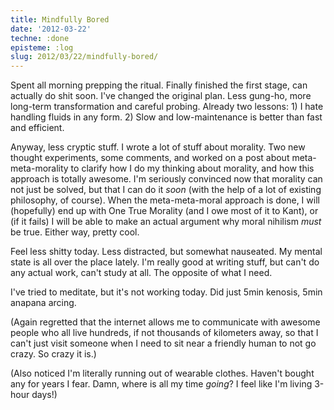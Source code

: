```yaml
---
title: Mindfully Bored
date: '2012-03-22'
techne: :done
episteme: :log
slug: 2012/03/22/mindfully-bored/
---
```


Spent all morning prepping the ritual. Finally finished the first stage, can actually do shit soon. I've changed the original plan. Less gung-ho, more long-term transformation and careful probing. Already two lessons: 1) I hate handling fluids in any form. 2) Slow and low-maintenance is better than fast and efficient.

Anyway, less cryptic stuff. I wrote a lot of stuff about morality. Two new thought experiments, some comments, and worked on a post about meta-meta-morality to clarify how I do my thinking about morality, and how this approach is totally awesome. I'm seriously convinced now that morality can not just be solved, but that I can do it *soon* (with the help of a lot of existing philosophy, of course). When the meta-meta-moral approach is done, I will (hopefully) end up with One True Morality (and I owe most of it to Kant), or (if it fails) I will be able to make an actual argument why moral nihilism *must* be true. Either way, pretty cool.

Feel less shitty today. Less distracted, but somewhat nauseated. My mental state is all over the place lately. I'm really good at writing stuff, but can't do any actual work, can't study at all. The opposite of what I need.

I've tried to meditate, but it's not working today. Did just 5min kenosis, 5min anapana arcing.

(Again regretted that the internet allows me to communicate with awesome people who all live hundreds, if not thousands of kilometers away, so that I can't just visit someone when I need to sit near a friendly human to not go crazy. So crazy it is.)

(Also noticed I'm literally running out of wearable clothes. Haven't bought any for years I fear. Damn, where is all my time *going*? I feel like I'm living 3-hour days!)